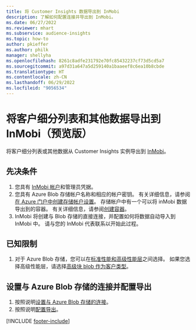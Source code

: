 ```yaml
---
title: 将 Customer Insights 数据导出到 InMobi
description: 了解如何配置连接并导出到 InMobi。
ms.date: 06/27/2022
ms.reviewer: mhart
ms.subservice: audience-insights
ms.topic: how-to
author: pkieffer
ms.author: philk
manager: shellyha
ms.openlocfilehash: 8261c8adfe231792e70fc85432237cf73d5cd5a7
ms.sourcegitcommit: a97d31a647a5d259140a1baaeef8c6ea10b8cbde
ms.translationtype: HT
ms.contentlocale: zh-CN
ms.lasthandoff: 06/29/2022
ms.locfileid: "9056534"
---
```

# <a name="export-segment-list-and-other-data-to-inmobi-preview"></a>将客户细分列表和其他数据导出到 InMobi（预览版）

将客户细分列表或其他数据从 Customer Insights 实例导出到 [InMobi](https://www.inmobi.com/)。

## <a name="prerequisites"></a>先决条件

1. 您具有 [InMobi 帐户](https://www.inmobi.com/)和管理员凭据。
1. 您具有 Azure Blob 存储帐户名称和相应的帐户密钥。 有关详细信息，请参阅[在 Azure 门户中创建存储帐户设置](/azure/storage/common/storage-account-manage)。 存储帐户中有一个可以将 inMobi 数据导出到的容器。 有关详细信息，请参阅[创建容器](/azure/storage/blobs/storage-quickstart-blobs-portal#create-a-container)。
1. InMobi 将创建与 Blob 存储的直接连接，并配置如何将数据自动导入到 InMobi 中。 请与您的 InMobi 代表联系以开始此过程。

## <a name="known-limitations"></a>已知限制

1. 对于 Azure Blob 存储，您可以在[标准性能和高级性能层](/azure/storage/blobs/storage-blob-performance-tiers)之间选择。 如果您选择高级性能层，请选择[高级块 blob 作为客户类型](/azure/storage/common/storage-account-overview#types-of-storage-accounts)。

## <a name="set-up-the-connection-to-azure-blob-storage-and-configure-an-export"></a>设置与 Azure Blob 存储的连接并配置导出

1. 按照说明[设置与 Azure Blob 存储的连接](export-azure-blob-storage.md)。
2. 按照说明[配置导出](export-azure-blob-storage.md#configure-an-export)。

[!INCLUDE [footer-include](includes/footer-banner.md)]
